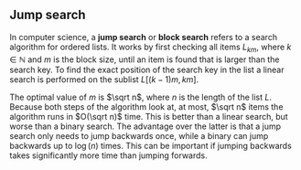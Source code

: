 ## Jump search

In computer science, a **jump search** or **block search** refers to a
search algorithm for ordered lists. It works by first checking all items
$L_{km}$, where $k ∈ \mathbb{N}$ and $m$ is the block size, until
an item is found that is larger than the search key. To find the exact
position of the search key in the list a linear search is performed
on the sublist $L[(k-1)m, km]$.

The optimal value of $m$ is $\sqrt n$, where $n$ is the length of the
list $L$. Because both steps of the algorithm look at, at most,
$\sqrt n$ items the algorithm runs in $O(\sqrt n)$ time.
This is better than a linear search, but worse than a binary search.
The advantage over the latter is that a jump search only needs to jump
backwards once, while a binary can jump backwards up to $\log (n)$ times.
This can be important if jumping backwards takes significantly more time
than jumping forwards.
